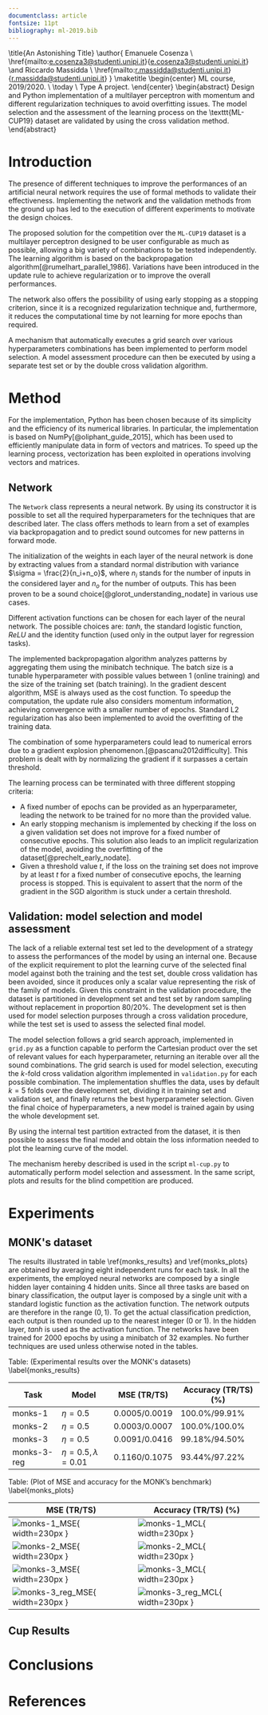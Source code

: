 ```yaml
---
documentclass: article
fontsize: 11pt
bibliography: ml-2019.bib
---
```


<!-- Pure latex to handle the title page -->
\title{An Astonishing Title}
\author{
  Emanuele Cosenza \\ 
  \href{mailto:e.cosenza3@studenti.unipi.it}{e.cosenza3@studenti.unipi.it} 
  \and Riccardo Massidda \\ 
  \href{mailto:r.massidda@studenti.unipi.it}{r.massidda@studenti.unipi.it}
}
\maketitle
\begin{center}
  ML course, 2019/2020. \\
  \today \\
  Type A project.
\end{center}
\begin{abstract}
Design and Python implementation of a multilayer perceptron with momentum and different regularization techniques to avoid overfitting issues.
The model selection and the assessment of the learning process on the \texttt{ML-CUP19} dataset are validated by using the cross validation method.
\end{abstract}

# Introduction
The presence of different techniques to improve the performances of an artificial neural network requires the use of formal methods to validate their effectiveness.
Implementing the network and the validation methods from the ground up has led to the execution of different experiments to motivate the design choices.

The proposed solution for the competition over the `ML-CUP19` dataset is a multilayer perceptron designed to be user configurable as much as possible, allowing a big variety of combinations to be tested independently.
The learning algorithm is based on the backpropagation algorithm[@rumelhart_parallel_1986]. Variations have been introduced in the update rule to achieve regularization or to improve the overall performances.

The network also offers the possibility of using early stopping as a stopping criterion, since it is a recognized regularization technique and, furthermore, it reduces the computational time by not learning for more epochs than required.

A mechanism that automatically executes a grid search over various hyperparameters combinations has been implemented to perform model selection.
A model assessment procedure can then be executed by using a separate test set or by the double cross validation algorithm.

<!-- To expect the achievement of generalization all of the experiments assume a certain degree of smoothness in the source producing the data, respecting so the inductive bias of neural networks --> 

# Method
For the implementation, Python has been chosen because of its simplicity and the efficiency of its numerical libraries. In particular, the implementation is based on NumPy[@oliphant_guide_2015], which has been used to efficiently manipulate data in form of vectors and matrices. To speed up the learning process, vectorization has been exploited in operations involving vectors and matrices.

## Network
The `Network` class represents a neural network. By using its constructor it is possible to set all the required hyperparameters for the techniques that are described later.
The class offers methods to learn from a set of examples via backpropagation and to predict sound outcomes for new patterns in forward mode.

The initialization of the weights in each layer of the neural network is done by extracting values from a standard normal distribution with variance $\sigma = \frac{2}{n_i+n_o}$, where $n_i$ stands for the number of inputs in the considered layer and $n_o$ for the number of outputs.
This has been proven to be a sound choice[@glorot_understanding_nodate] in various use cases.

Different activation functions can be chosen for each layer of the neural network. The possible choices are: $tanh$, the standard logistic function, $ReLU$ and the identity function (used only in the output layer for regression tasks).

The implemented backpropagation algorithm analyzes patterns by aggregating them using the minibatch technique. The batch size is a tunable hyperparameter with possible values between 1 (online training) and the size of the training set (batch training).
In the gradient descent algorithm, MSE is always used as the cost function.
To speedup the computation, the update rule also considers momentum information, achieving convergence with a smaller number of epochs.
Standard L2 regularization has also been implemented to avoid the overfitting of the training data.

The combination of some hyperparameters could lead to numerical errors due to a gradient explosion phenomenon.[@pascanu2012difficulty].
This problem is dealt with by normalizing the gradient if it surpasses a certain threshold.

The learning process can be terminated with three different stopping criteria:

- A fixed number of epochs can be provided as an hyperparameter, leading the network to be trained for no more than the provided value.
- An early stopping mechanism is implemented by checking if the loss on a given validation set does not improve for a fixed number of consecutive epochs.
This solution also leads to an implicit regularization of the model, avoiding the overfitting of the dataset[@prechelt_early_nodate].
- Given a threshold value $t$, if the loss on the training set does not improve by at least $t$ for a fixed number of consecutive epochs, the learning process is stopped.
This is equivalent to assert that the norm of the gradient in the SGD algorithm is stuck under a certain threshold.

## Validation: model selection and model assessment

The lack of a reliable external test set led to the development of a strategy to assess the performances of the model by using an internal one.
Because of the explicit requirement to plot the learning curve of the selected final model against both the training and the test set, double cross validation has been avoided, since it produces only a scalar value representing the risk of the family of models.
Given this constraint in the validation procedure, the dataset is partitioned in development set and test set by random sampling without replacement in proportion $80/20\%$. The development set is then used for model selection purposes through a cross validation procedure, while the test set is used to assess the selected final model.

The model selection follows a grid search approach, implemented in `grid.py` as a function capable to perform the Cartesian product over the set of relevant values for each hyperparameter, returning an iterable over all the sound combinations.
The grid search is used for model selection, executing the $k$-fold cross validation algorithm implemented in `validation.py` for each possible combination.
The implementation shuffles the data, uses by default $k=5$ folds over the development set, dividing it in training set and validation set, and finally returns the best hyperparameter selection.
Given the final choice of hyperparameters, a new model is trained again by using the whole development set.

By using the internal test partition extracted from the dataset, it is then possible to assess the final model and obtain the loss information needed to plot the learning curve of the model.

The mechanism hereby described is used in the script `ml-cup.py` to automatically perform model selection and assessment. In the same script, plots and results for the blind competition are produced.

# Experiments

## MONK's dataset

The results illustrated in table \ref{monks_results} and \ref{monks_plots} are obtained by averaging eight independent runs for each task.
In all the experiments, the employed neural networks are composed by a single hidden layer containing 4 hidden units. Since all three tasks are based on binary classification, the output layer is composed by a single unit with a standard logistic function as the activation function. The network outputs are therefore in the range $(0, 1)$. To get the actual classification prediction, each output is then rounded up to the nearest integer (0 or 1).  In the hidden layer, $tanh$ is used as the activation function.
The networks have been trained for 2000 epochs by using a minibatch of 32 examples. No further techniques are used unless otherwise noted in the tables.

Table: (Experimental results over the MONK's datasets) \label{monks_results}

| Task | Model | MSE (TR/TS) | Accuracy (TR/TS) (%) |
|------|-------|-------------|----------------------|
| monks-1     | $\eta = 0.5$ | 0.0005/0.0019 | 100.0%/99.91% | 
| monks-2     | $\eta = 0.5$ | 0.0003/0.0007 | 100.0%/100.0% | 
| monks-3     | $\eta = 0.5$ | 0.0091/0.0416 | 99.18%/94.50% | 
| monks-3-reg | $\eta = 0.5, \lambda = 0.01$ | 0.1160/0.1075 | 93.44%/97.22% | 

Table: (Plot of MSE and accuracy for the MONK’s benchmark) \label{monks_plots}

|  MSE (TR/TS) |  Accuracy (TR/TS) (%) |
|--------------|------------------------|
| ![monks-1_MSE](../results/monks_8_run/monks-1_MSE.png){ width=230px } | ![monks-1_MCL](../results/monks_8_run/monks-1_MCL.png){ width=230px } |
| ![monks-2_MSE](../results/monks_8_run/monks-2_MSE.png){ width=230px } | ![monks-2_MCL](../results/monks_8_run/monks-2_MCL.png){ width=230px } |
| ![monks-3_MSE](../results/monks_8_run/monks-3_MSE.png){ width=230px } | ![monks-3_MCL](../results/monks_8_run/monks-3_MCL.png){ width=230px } |
| ![monks-3_reg_MSE](../results/monks_8_run/monks-3_reg_MSE.png){ width=230px } | ![monks-3_reg_MCL](../results/monks_8_run/monks-3_reg_MCL.png){ width=230px } |

## Cup Results

# Conclusions

# References
